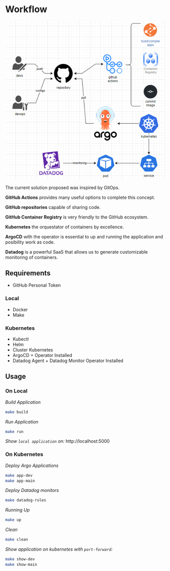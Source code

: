 # Workflow
![scope](docs/workflow.png)

The current solution proposed was inspired by GitOps.

**GitHub Actions** provides many useful options to complete this concept.

**GitHub repositories** capable of sharing code.

**GitHub Container Registry** is very friendly to the GitHub ecosystem.

**Kubernetes** the orquestator of containers by excellence.

**ArgoCD** with the operator is essential to up and running the application and posibility work as code.

**Datadog** is a powerful SaaS that allows us to generate customizable monitoring of containers.

## Requirements
* GitHub Personal Token

### Local
* Docker
* Make

### Kubernetes
* Kubectl
* Helm
* Cluster Kubernetes
* ArgoCD + Operator Installed
* Datadog Agent + Datadog Monitor Operator Installed

## Usage

### On Local

_Build Application_
```bash
make build
```

_Run Application_
```bash
make run
```
_Show `local application` on:_ http://localhost:5000

### On Kubernetes

_Deploy Argo Applications_
```bash
make app-dev
make app-main
```

_Deploy Datadog monitors_
```bash
make datadog-rules
```

_Running Up_
```bash
make up
```

_Clean_
```bash
make clean
```

_Show application on kubernetes with `port-forward`:_
```bash
make show-dev
make show-main
```